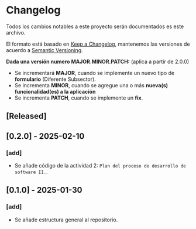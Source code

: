 # Changelog
Todos los cambios notables a este proyecto serán documentados es este archivo.

El formato está basado en [Keep a Changelog](https://keepachangelog.com/en/1.0.0/),
mantenemos las versiones de acuerdo a [Semantic Versioning](https://semver.org/spec/v2.0.0.html).

**Dada una versión numero MAJOR.MINOR.PATCH:** (aplica a partir de 2.0.0)

- Se incrementará **MAJOR**, cuando se implemente un nuevo tipo de **formulario** (Diferente Subsector).
- Se incrementa **MINOR**, cuando se agregue una o más **nueva(s) funcionalidad(es) a la aplicación**
- Se incrementa **PATCH**, cuando se implemente un **fix**.

## [Released]

## [0.2.0] - 2025-02-10

### [add]

* Se añade código de la actividad 2: `Plan del proceso de desarrollo de software II.`.

## [0.1.0] - 2025-01-30

### [add]

* Se añade estructura general al repositorio.